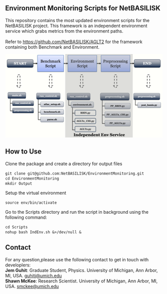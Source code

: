 ##  Environment Monitoring Scripts for NetBASILISK 
This repository contains the most updated environment scripts for the NetBASILISK project. This framework is an independent environment service which grabs metrics from the environment paths. <br/> <br/>
Refer to https://github.com/NetBASILISK/AGLT2 for the framework containing both Benchmark and Environment. 

<p align="center">
  <img src="img/IndEnv.png" alt="drawing" width="700"/>
</p>

## How to Use 
Clone the package and create a directory for output files 
``` 
git clone git@github.com:NetBASILISK/EnvironmentMonitoring.git
cd EnvironmentMonitoring
mkdir Output
```
Setup the virtual environment
```
source env/bin/activate 
```
Go to the Scripts directory and run the script in background using the following command: 
```
cd Scripts
nohup bash IndEnv.sh &>/dev/null &
```
## Contact
For any question,please use the following contact to get in touch with developlers: <br/>
**Jem Guhit**: Graduate Student, Physics. University of Michigan, Ann Arbor, MI, USA. guhitj@umich.edu <br/>
**Shawn McKee**: Research Scientist. University of Michigan, Ann Arbor, MI, USA. smckee@umich.edu <br/>
